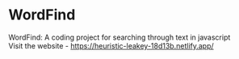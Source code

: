 # WordFind
WordFind: A coding project for searching through text in javascript </br>
Visit the website - https://heuristic-leakey-18d13b.netlify.app/ </br>







